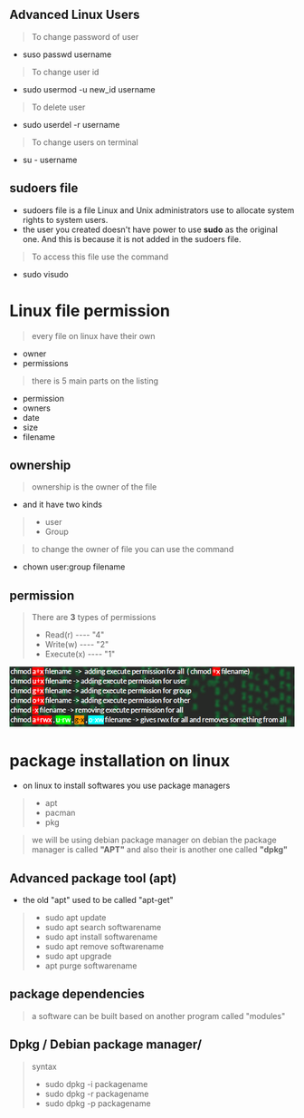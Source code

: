 ## Advanced Linux Users

> To change password of user
- suso passwd username

> To change user id
- sudo usermod -u new_id username

> To delete user
- sudo userdel -r username

> To change users on terminal 
- su - username


## sudoers file

- sudoers file is a file Linux and Unix administrators use to allocate system rights to system users.
- the user you created doesn't have power to use **sudo** as the original one. And this is because it is not added in the sudoers file.

> To access this file use the command 
- sudo visudo

# Linux file permission
> every file on linux have their own 
- owner
- permissions

> there is 5 main parts on the listing
- permission
- owners
- date
- size
- filename

## ownership
> ownership is the owner of the file 
- and it have two kinds
> - user
> - Group

> to change the owner of file you can use the command 
 - chown user:group filename

 ## permission
> There are **3** types of permissions 
> - Read(r) ---- "4"
> - Write(w) ---- "2"
> - Execute(x) ----  "1"



**![alt text](/picturesForGtst/chmod.png)**


# package installation on linux

- on linux to install softwares you use package managers 
> - apt
> - pacman
> - pkg

> we will be using debian package manager on debian the package manager is called **"APT"** and also their is another one called **"dpkg"**

## Advanced package tool (apt)

- the old "apt" used to be called "apt-get"
> - sudo apt update
> - sudo apt search softwarename
> - sudo apt install softwarename 
> - sudo apt remove softwarename
> - sudo apt upgrade
> - apt purge softwarename

## package dependencies

> a software can be built based on another program called "modules"


## Dpkg / Debian package manager/ 
> syntax
> - sudo dpkg -i packagename
> - sudo dpkg -r packagename
> - sudo dpkg -p packagename
>
>